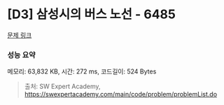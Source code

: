 # [D3] 삼성시의 버스 노선 - 6485 

[문제 링크](https://swexpertacademy.com/main/code/problem/problemDetail.do?contestProbId=AWczm7QaACgDFAWn) 

### 성능 요약

메모리: 63,832 KB, 시간: 272 ms, 코드길이: 524 Bytes



> 출처: SW Expert Academy, https://swexpertacademy.com/main/code/problem/problemList.do